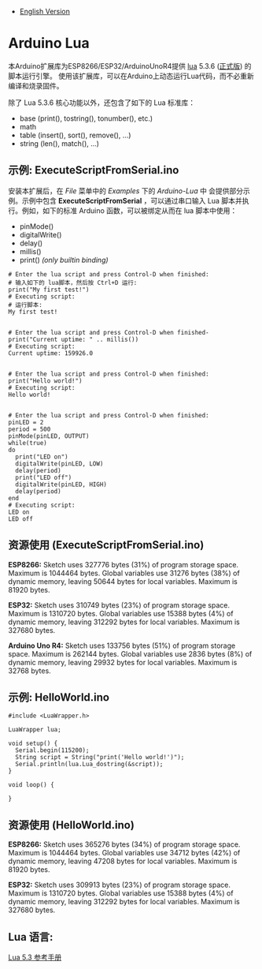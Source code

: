 * [English Version](README.md)

# Arduino Lua

本Arduino扩展库为ESP8266/ESP32/ArduinoUnoR4提供 [lua](https://www.lua.org/) 5.3.6 ([正式版](https://www.lua.org/ftp/lua-5.3.6.tar.gz)) 的脚本运行引擎。 使用该扩展库，可以在Arduino上动态运行Lua代码，而不必重新编译和烧录固件。

除了 Lua 5.3.6 核心功能以外，还包含了如下的 Lua 标准库：

- base (print(), tostring(), tonumber(), etc.)
- math
- table (insert(), sort(), remove(), ...)
- string (len(), match(), ...)

##  示例: ExecuteScriptFromSerial.ino

安装本扩展后，在 *File* 菜单中的 *Examples* 下的 *Arduino-Lua* 中 会提供部分示例。示例中包含 **ExecuteScriptFromSerial** ，可以通过串口输入 Lua 脚本并执行。例如，如下的标准 Arduino 函数，可以被绑定从而在 lua 脚本中使用：

- pinMode()
- digitalWrite()
- delay()
- millis()
- print() *(only builtin binding)*

```
# Enter the lua script and press Control-D when finished:
# 输入如下的 lua脚本，然后按 Ctrl+D 运行:
print("My first test!")
# Executing script:
# 运行脚本:
My first test!


# Enter the lua script and press Control-D when finished-
print("Current uptime: " .. millis())
# Executing script:
Current uptime: 159926.0


# Enter the lua script and press Control-D when finished:
print("Hello world!")
# Executing script:
Hello world!


# Enter the lua script and press Control-D when finished:
pinLED = 2
period = 500
pinMode(pinLED, OUTPUT)
while(true)
do
  print("LED on")
  digitalWrite(pinLED, LOW)
  delay(period)
  print("LED off")
  digitalWrite(pinLED, HIGH)
  delay(period)
end
# Executing script:
LED on
LED off
```
## 资源使用 (ExecuteScriptFromSerial.ino)

**ESP8266:**
Sketch uses 327776 bytes (31%) of program storage space. Maximum is 1044464 bytes.
Global variables use 31276 bytes (38%) of dynamic memory, leaving 50644 bytes for local variables. Maximum is 81920 bytes.

**ESP32:**
Sketch uses 310749 bytes (23%) of program storage space. Maximum is 1310720 bytes.
Global variables use 15388 bytes (4%) of dynamic memory, leaving 312292 bytes for local variables. Maximum is 327680 bytes.

**Arduino Uno R4:**
Sketch uses 133756 bytes (51%) of program storage space. Maximum is 262144 bytes.
Global variables use 2836 bytes (8%) of dynamic memory, leaving 29932 bytes for local variables. Maximum is 32768 bytes.

## 示例: HelloWorld.ino
```
#include <LuaWrapper.h>

LuaWrapper lua;

void setup() {
  Serial.begin(115200);
  String script = String("print('Hello world!')");
  Serial.println(lua.Lua_dostring(&script));
}

void loop() {

}
```
## 资源使用 (HelloWorld.ino)

**ESP8266:**
Sketch uses 365276 bytes (34%) of program storage space. Maximum is 1044464 bytes.
Global variables use 34712 bytes (42%) of dynamic memory, leaving 47208 bytes for local variables. Maximum is 81920 bytes.

**ESP32:**
Sketch uses 309913 bytes (23%) of program storage space. Maximum is 1310720 bytes.
Global variables use 15388 bytes (4%) of dynamic memory, leaving 312292 bytes for local variables. Maximum is 327680 bytes.

## Lua 语言:
[Lua 5.3 参考手册](https://www.lua.org/manual/5.3/)


